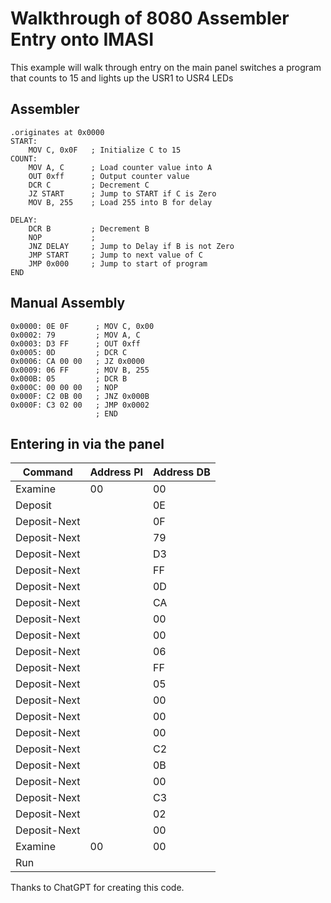 # Walkthrough of 8080 Assembler Entry onto IMASI
This example will walk through entry on the main panel switches a program that counts to 15 and lights up the USR1 to USR4 LEDs

## Assembler

```
.originates at 0x0000
START:
    MOV C, 0x0F   ; Initialize C to 15
COUNT:
    MOV A, C      ; Load counter value into A
    OUT 0xff      ; Output counter value
    DCR C         ; Decrement C
    JZ START      ; Jump to START if C is Zero
    MOV B, 255    ; Load 255 into B for delay

DELAY:
    DCR B         ; Decrement B
    NOP           ; 
    JNZ DELAY     ; Jump to Delay if B is not Zero
    JMP START     ; Jump to next value of C
    JMP 0x000     ; Jump to start of program
END
```

## Manual Assembly

```
0x0000: 0E 0F      ; MOV C, 0x00
0x0002: 79         ; MOV A, C
0x0003: D3 FF      ; OUT 0xff
0x0005: 0D         ; DCR C
0x0006: CA 00 00   ; JZ 0x0000
0x0009: 06 FF      ; MOV B, 255
0x000B: 05         ; DCR B
0x000C: 00 00 00   ; NOP
0x000F: C2 0B 00   ; JNZ 0x000B
0x000F: C3 02 00   ; JMP 0x0002
                   ; END
```

## Entering in via the panel

| Command | Address PI | Address DB |
|---------|------------|------------|
| Examine | 00 | 00 |
| Deposit |  | 0E |
| Deposit-Next | | 0F| 
| Deposit-Next | | 79| 
| Deposit-Next | | D3| 
| Deposit-Next | | FF| 
| Deposit-Next | | 0D| 
| Deposit-Next | | CA| 
| Deposit-Next | | 00| 
| Deposit-Next | | 00| 
| Deposit-Next | | 06| 
| Deposit-Next | | FF| 
| Deposit-Next | | 05|
| Deposit-Next | | 00| 
| Deposit-Next | | 00| 
| Deposit-Next | | 00|
| Deposit-Next | | C2|
| Deposit-Next | | 0B|
| Deposit-Next | | 00|
| Deposit-Next | | C3|
| Deposit-Next | | 02|
| Deposit-Next | | 00|
| Examine | 00 | 00 |
| Run | | |

Thanks to ChatGPT for creating this code.


